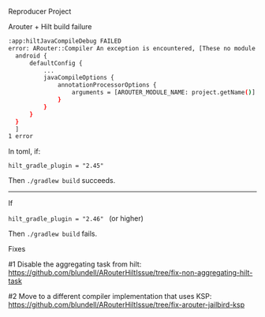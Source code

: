 Reproducer Project

Arouter + Hilt build failure

```bash
:app:hiltJavaCompileDebug FAILED	
error: ARouter::Compiler An exception is encountered, [These no module name, at 'build.gradle', like :	
  android {	
      defaultConfig {	
          ...	
          javaCompileOptions {	
              annotationProcessorOptions {	
                  arguments = [AROUTER_MODULE_NAME: project.getName()]	
              }	
          }	
      }	
  }	
  ]	
1 error
```

In toml, if:


```hilt_gradle_plugin = "2.45" ```

Then `./gradlew build` succeeds.

___

If 

```hilt_gradle_plugin = "2.46" ``` (or higher)

Then `./gradlew build` fails.

Fixes

#1 Disable the aggregating task from hilt: https://github.com/blundell/ARouterHiltIssue/tree/fix-non-aggregating-hilt-task

#2 Move to a different compiler implementation that uses KSP: https://github.com/blundell/ARouterHiltIssue/tree/fix-arouter-jailbird-ksp
